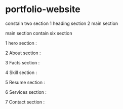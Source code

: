 # portfolio-website

constain two section 
1 heading section 
2 main section 



main section contain six section 

1 hero section :
          
2 About section : 
 
3 Facts section :

4 Skill section :

5 Resume section :

6 Services section :

7 Contact section : 
